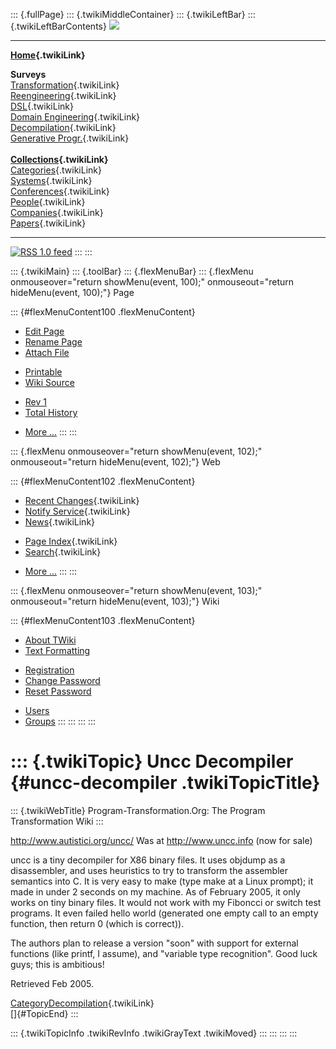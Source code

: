 ::: {.fullPage}
::: {.twikiMiddleContainer}
::: {.twikiLeftBar}
::: {.twikiLeftBarContents}
![](../pub/transformation.gif)

------------------------------------------------------------------------

**[Home](WebHome){.twikiLink}**

**Surveys**\
[Transformation](ProgramTransformation){.twikiLink}\
[Reengineering](ReengineeringWiki){.twikiLink}\
[DSL](DomainSpecificLanguages){.twikiLink}\
[Domain Engineering](DomainEngineering){.twikiLink}\
[Decompilation](DeCompilation){.twikiLink}\
[Generative Progr.](GenerativeProgrammingWiki){.twikiLink}\
\
**[Collections](CategoryCollection){.twikiLink}**\
[Categories](CategoryCategory){.twikiLink}\
[Systems](TransformationSystems){.twikiLink}\
[Conferences](TransformationConferences){.twikiLink}\
[People](TransformationPeople){.twikiLink}\
[Companies](TransformationCompanies){.twikiLink}\
[Papers](CategoryPaper){.twikiLink}

------------------------------------------------------------------------

[![](../pub/rss.gif "RSS 1.0 feed")](WebRss@skin=rss)
:::
:::

::: {.twikiMain}
::: {.toolBar}
::: {.flexMenuBar}
::: {.flexMenu onmouseover="return showMenu(event, 100);" onmouseout="return hideMenu(event, 100);"}
Page

::: {#flexMenuContent100 .flexMenuContent}
-   [Edit
    Page](http://www.program-transformation.org/edit/Transform/UnccDecompiler?t=1536826588)
-   [Rename
    Page](http://www.program-transformation.org/rename/Transform/UnccDecompiler)
-   [Attach
    File](http://www.program-transformation.org/attach/Transform/UnccDecompiler)

<!-- -->

-   [Printable](http://www.program-transformation.org/view/Transform/UnccDecompiler?skin=print.pattern)
-   [Wiki
    Source](http://www.program-transformation.org/view/Transform/UnccDecompiler?skin=text&raw=on&contenttype=text/plain)

<!-- -->

-   [Rev
    1](http://www.program-transformation.org/view/Transform/UnccDecompiler?rev=1.1)
-   [Total
    History](http://www.program-transformation.org/rdiff/Transform/UnccDecompiler)

<!-- -->

-   [More
    \...](http://www.program-transformation.org/oops/Transform/UnccDecompiler?template=oopsmore&param1=1.1&param2=1.1)
:::
:::

::: {.flexMenu onmouseover="return showMenu(event, 102);" onmouseout="return hideMenu(event, 102);"}
Web

::: {#flexMenuContent102 .flexMenuContent}
-   [Recent Changes](WebChanges){.twikiLink}
-   [Notify Service](WebNotify){.twikiLink}
-   [News](WebNews){.twikiLink}

<!-- -->

-   [Page Index](WebIndex){.twikiLink}
-   [Search](WebSearch){.twikiLink}

<!-- -->

-   [More
    \...](http://www.program-transformation.org/oops/Transform/UnccDecompiler?template=oopsmore&param1=1.1&param2=1.1)
:::
:::

::: {.flexMenu onmouseover="return showMenu(event, 103);" onmouseout="return hideMenu(event, 103);"}
Wiki

::: {#flexMenuContent103 .flexMenuContent}
-   [About
    TWiki](http://www.program-transformation.org/view/TWiki/WebHome)
-   [Text
    Formatting](http://www.program-transformation.org/view/TWiki/TextFormattingRules)

<!-- -->

-   [Registration](http://www.program-transformation.org/view/TWiki/TWikiRegistration)
-   [Change
    Password](http://www.program-transformation.org/view/TWiki/ChangePassword)
-   [Reset
    Password](http://www.program-transformation.org/view/TWiki/ResetPassword)

<!-- -->

-   [Users](http://www.program-transformation.org/view/Main/TWikiUsers)
-   [Groups](http://www.program-transformation.org/view/Main/TWikiGroups)
:::
:::
:::
:::

::: {.twikiTopic}
Uncc Decompiler {#uncc-decompiler .twikiTopicTitle}
===============

::: {.twikiWebTitle}
Program-Transformation.Org: The Program Transformation Wiki
:::

<http://www.autistici.org/uncc/> Was at <http://www.uncc.info> (now for
sale)

uncc is a tiny decompiler for X86 binary files. It uses objdump as a
disassembler, and uses heuristics to try to transform the assembler
semantics into C. It is very easy to make (type make at a Linux prompt);
it made in under 2 seconds on my machine. As of February 2005, it only
works on tiny binary files. It would not work with my Fiboncci or switch
test programs. It even failed hello world (generated one empty call to
an empty function, then return 0 (which is correct)).

The authors plan to release a version \"soon\" with support for external
functions (like printf, I assume), and \"variable type recognition\".
Good luck guys; this is ambitious!

Retrieved Feb 2005.

[CategoryDecompilation](CategoryDecompilation){.twikiLink}\
[]{#TopicEnd}
:::

::: {.twikiTopicInfo .twikiRevInfo .twikiGrayText .twikiMoved}
:::
:::
:::
:::
